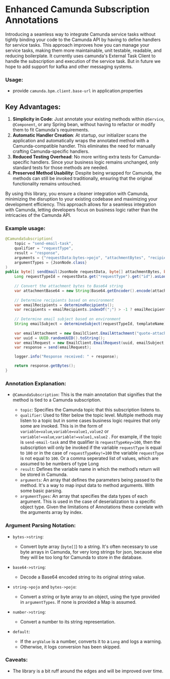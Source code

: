 # Enhanced Camunda Subscription Annotations

Introducing a seamless way to integrate Camunda service tasks without tightly binding your code to the Camunda API by having to define handlers for service tasks. This approach improves how you can manage your service tasks, making them more maintainable, unit testable, readable, and reducing boilerplate.
It currently uses camunda's External Task Client to handle the subscription and execution of the service task. But in future we hope to add support for kafka and other messaging systems.

### Usage:

* provide `camunda.bpm.client.base-url` in application.properties

## Key Advantages:
1. **Simplicity in Code**: Just annotate your existing methods within `@Service`, `@Component`, or any Spring bean, without having to refactor or modify them to fit Camunda's requirements.
2. **Automatic Handler Creation**: At startup, our initializer scans the application and automatically wraps the annotated method with a Camunda-compatible handler. This eliminates the need for manually crafting Camunda-specific handlers.
3. **Reduced Testing Overhead**: No more writing extra tests for Camunda-specific handlers. Since your business logic remains unchanged, only standard tests for those methods are needed.
4. **Preserved Method Usability**: Despite being wrapped for Camunda, the methods can still be invoked traditionally, ensuring that the original functionality remains untouched.

By using this library, you ensure a cleaner integration with Camunda, minimizing the disruption to your existing codebase and maximizing your development efficiency.
This approach allows for a seamless integration with Camunda, letting developers focus on business logic rather than the intricacies of the Camunda API.

### Example usage:

```java
@CamundaSubscription(
    topic = "send-email-task", 
    qualifier = "requestType", 
    result = "response", 
    arguments = {"requestData:bytes->pojo", "attachmentBytes", "recipientEmail", "templateName"}, 
    argumentTypes = {JsonNode.class}
)
public byte[] sendEmail(JsonNode requestData, byte[] attachmentBytes, byte[] recipientEmail, String templateName) {
    Long requestTypeId = requestData.get("requestType").get("id").asLong();
    
    // Convert the attachment bytes to Base64 string
    var attachmentBase64 = new String(Base64.getEncoder().encode(attachmentBytes));
    
    // Determine recipients based on environment
    var emailRecipients = determineRecipients();
    var recipients = emailRecipients.indexOf(";") > -1 ? emailRecipients.split(";") : new String[]{emailRecipients};
    
    // Determine email subject based on environment
    String emailSubject = determineSubject(requestTypeId, templateName);
    
    var emailAttachment = new EmailClient.EmailAttachment("quote-attachment", attachmentBase64);
    var uuid = UUID.randomUUID().toString();
    var emailRequest = new EmailClient.EmailRequest(uuid, emailSubject, new String(recipientEmail), recipients, new EmailClient.EmailAttachment[]{emailAttachment}, null, null);
    var response = send(emailRequest);

    logger.info("Response received: " + response);

    return response.getBytes();
}
```

### Annotation Explanation:

- `@CamundaSubscription`: This is the main annotation that signifies that the method is tied to a Camunda subscription.

    - `topic`: Specifies the Camunda topic that this subscription listens to.
    - `qualifier`: Used to filter below the topic level. Multiple methods may listen to a topic but in some cases business logic requires that only some are invoked. This is in the form of `variable=value`,`variable=value1,value2` or `variable!=value`,`variable!=value1,value2` . For example, if the topic is `send-email-task` and the qualifier is `requestTypeKey=100`, then the subscription will only be invoked if the variable `requestType` is equal to `100` or in the case of `requestTypeKey!=100` the variable `requestType` is not equal to `100`. Or a comma seperated list of values, which are assumed to be numbers of type Long
    - `result`: Defines the variable name in which the method’s return will be stored in Camunda.
    - `arguments`: An array that defines the parameters being passed to the method. It's a way to map input data to method arguments. With some basic parsing.
    - `argumentTypes`: An array that specifies the data types of each argument. This is used in the case of deserialization to a specific object type. Given the limitations of Annotations these correlate with the arguments array by index.

### Argument Parsing Notation:

- `bytes->string`:
  - Convert byte array (`byte[]`) to a string. It's often necessary to use byte arrays in Camunda, for very long strings for json, because else they will be too long for Camunda to store in the database.

- `base64->string`:
  - Decode a Base64 encoded string to its original string value.

- `string->pojo` and `bytes->pojo`:
  - Convert a string or byte array to an object, using the type provided in `argumentTypes`. If none is provided a Map is assumed.

- `number->string`:
  - Convert a number to its string representation.

- `default`:
  - If the `argValue` is a number, converts it to a `Long` and logs a warning.
  - Otherwise, it logs conversion has been skipped.

### Caveats:

- The library is a bit ruff around the edges and will be improved over time.